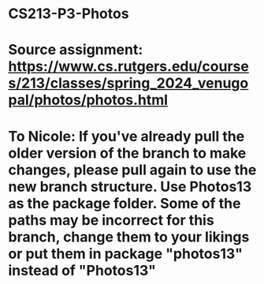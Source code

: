 # CS213-P3-Photos
# Source assignment: https://www.cs.rutgers.edu/courses/213/classes/spring_2024_venugopal/photos/photos.html
# To Nicole: If you've already pull the older version of the branch to make changes, please pull again to use the new branch structure. Use Photos13 as the package folder. Some of the paths may be incorrect for this branch, change them to your likings or put them in package "photos13" instead of "Photos13"
